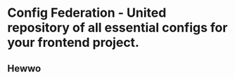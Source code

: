 # Config Federation - United repository of all essential configs for your frontend project.

## Hewwo
